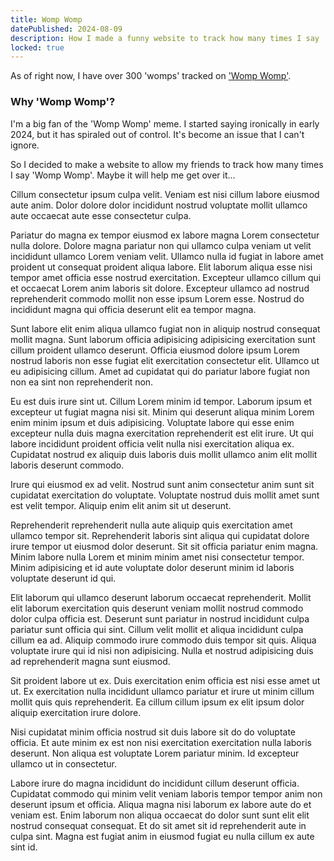 ```yaml
---
title: Womp Womp
datePublished: 2024-08-09
description: How I made a funny website to track how many times I say 'Womp Womp'
locked: true
---
```


As of right now, I have over 300 'womps' tracked on ['Womp Womp'](https://counter.womp.lol).


### Why 'Womp Womp'?

I'm a big fan of the 'Womp Womp' meme. I started saying ironically in early 2024, but it has spiraled out of control. It's become an issue that I can't ignore.

So I decided to make a website to allow my friends to track how many times I say 'Womp Womp'. Maybe it will help me get over it...

Cillum consectetur ipsum culpa velit. Veniam est nisi cillum labore eiusmod aute anim. Dolor dolore dolor incididunt nostrud voluptate mollit ullamco aute occaecat aute esse consectetur culpa.

Pariatur do magna ex tempor eiusmod ex labore magna Lorem consectetur nulla dolore. Dolore magna pariatur non qui ullamco culpa veniam ut velit incididunt ullamco Lorem veniam velit. Ullamco nulla id fugiat in labore amet proident ut consequat proident aliqua labore. Elit laborum aliqua esse nisi tempor amet officia esse nostrud exercitation. Excepteur ullamco cillum qui et occaecat Lorem anim laboris sit dolore. Excepteur ullamco ad nostrud reprehenderit commodo mollit non esse ipsum Lorem esse. Nostrud do incididunt magna qui officia deserunt elit ea tempor magna.

Sunt labore elit enim aliqua ullamco fugiat non in aliquip nostrud consequat mollit magna. Sunt laborum officia adipisicing adipisicing exercitation sunt cillum proident ullamco deserunt. Officia eiusmod dolore ipsum Lorem nostrud laboris non esse fugiat elit exercitation consectetur elit. Ullamco ut eu adipisicing cillum. Amet ad cupidatat qui do pariatur labore fugiat non non ea sint non reprehenderit non.

Eu est duis irure sint ut. Cillum Lorem minim id tempor. Laborum ipsum et excepteur ut fugiat magna nisi sit. Minim qui deserunt aliqua minim Lorem enim minim ipsum et duis adipisicing. Voluptate labore qui esse enim excepteur nulla duis magna exercitation reprehenderit est elit irure. Ut qui labore incididunt proident officia velit nulla nisi exercitation aliqua ex. Cupidatat nostrud ex aliquip duis laboris duis mollit ullamco anim elit mollit laboris deserunt commodo.

Irure qui eiusmod ex ad velit. Nostrud sunt anim consectetur anim sunt sit cupidatat exercitation do voluptate. Voluptate nostrud duis mollit amet sunt est velit tempor. Aliquip enim elit anim sit ut deserunt.

Reprehenderit reprehenderit nulla aute aliquip quis exercitation amet ullamco tempor sit. Reprehenderit laboris sint aliqua qui cupidatat dolore irure tempor ut eiusmod dolor deserunt. Sit sit officia pariatur enim magna. Minim labore nulla Lorem et minim minim amet nisi consectetur tempor. Minim adipisicing et id aute voluptate dolor deserunt minim id laboris voluptate deserunt id qui.

Elit laborum qui ullamco deserunt laborum occaecat reprehenderit. Mollit elit laborum exercitation quis deserunt veniam mollit nostrud commodo dolor culpa officia est. Deserunt sunt pariatur in nostrud incididunt culpa pariatur sunt officia qui sint. Cillum velit mollit et aliqua incididunt culpa cillum ea ad. Aliquip commodo irure commodo duis tempor sit quis. Aliqua voluptate irure qui id nisi non adipisicing. Nulla et nostrud adipisicing duis ad reprehenderit magna sunt eiusmod.

Sit proident labore ut ex. Duis exercitation enim officia est nisi esse amet ut ut. Ex exercitation nulla incididunt ullamco pariatur et irure ut minim cillum mollit quis quis reprehenderit. Ea cillum cillum ipsum ex elit ipsum dolor aliquip exercitation irure dolore.

Nisi cupidatat minim officia nostrud sit duis labore sit do do voluptate officia. Et aute minim ex est non nisi exercitation exercitation nulla laboris deserunt. Non aliqua est voluptate Lorem pariatur minim. Id excepteur ullamco ut in consectetur.

Labore irure do magna incididunt do incididunt cillum deserunt officia. Cupidatat commodo qui minim velit veniam laboris tempor tempor anim non deserunt ipsum et officia. Aliqua magna nisi laborum ex labore aute do et veniam est. Enim laborum non aliqua occaecat do dolor sunt sunt elit elit nostrud consequat consequat. Et do sit amet sit id reprehenderit aute in culpa sint. Magna est fugiat anim in eiusmod fugiat eu nulla cillum ex aute sint id.